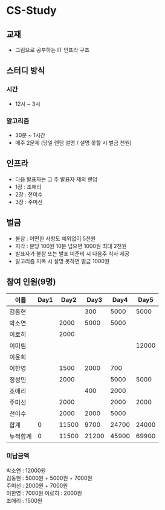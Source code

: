 
# CS-Study

## 교재
- 그림으로 공부하는 IT 인프라 구조

## 스터디 방식

### 시간
- 12시 ~ 3시

### 알고리즘
- 30분 ~ 1시간  
- 매주 2문제 (당일 랜덤 설명 / 설명 못할 시 벌금 천원)

## 인프라 
- 다음 발표자는 그 주 발표자 제외 랜덤
- 1장 : 조애리
- 2장 : 천이수
- 3장 : 주미선

## 벌금
- 불참 : 어떤한 사항도 예외없이 5천원 
- 지각 : 분당 100원 10분 넘으면 1000원 최대 2천원  
- 발표자가 불참 또는 발표 미준비 시 다음주 식사 제공
- 알고리즘 지목 시 설명 못하면 벌금 1000원

## 참여 인원(9명)
|이름|Day1|Day2|Day3|Day4|Day5|
|---|----|----|----|----|----|
|김동현|||300|5000|5000|7000|
|박소연||2000|5000|5000|||
|이로히||2000||||2000|
|이미림|||||12000||
|이윤희|||||||
|이한영||1500|2000|700||7000|
|정성민||2000||5000|5000|300|
|조애리|||400|2000||1200|
|주미선||2000||2000|2000|7000|
|천이수||2000|2000|5000|||
|합계|0|11500|9700|24700|24000|24500|
|누적합계|0|11500|21200|45900|69900|94400|

### 미납금액
박소연 : 12000원  
김동현 : 5000원 + 5000원 + 7000원  
주미선 : 2000원 + 7000원  
이한영 : 7000원 
이로히 : 2000원  
조애리 : 1500원
